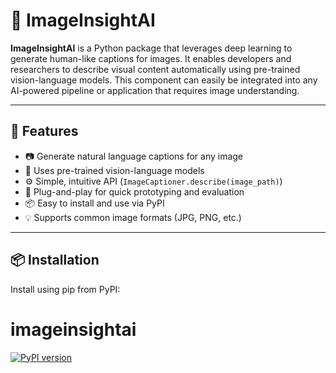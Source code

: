 # 🧠 ImageInsightAI

**ImageInsightAI** is a Python package that leverages deep learning to generate human-like captions for images. It enables developers and researchers to describe visual content automatically using pre-trained vision-language models. This component can easily be integrated into any AI-powered pipeline or application that requires image understanding.

---

## 🚀 Features

- 📷 Generate natural language captions for any image
- 🤖 Uses pre-trained vision-language models
- ⚙️ Simple, intuitive API (`ImageCaptioner.describe(image_path)`)
- 🧪 Plug-and-play for quick prototyping and evaluation
- 📦 Easy to install and use via PyPI
- 💡 Supports common image formats (JPG, PNG, etc.)

---
## 📦 Installation

Install using pip from PyPI:
# imageinsightai
[![PyPI version](https://badge.fury.io/py/imageinsightai.svg)](https://pypi.org/project/imageinsightai/)

